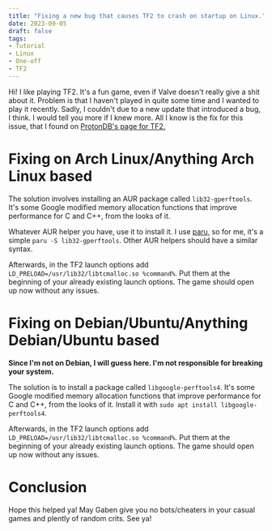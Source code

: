 ```yaml
---
title: "Fixing a new bug that causes TF2 to crash on startup on Linux."
date: 2023-09-05
draft: false
tags:
- Tutorial
- Linux
- One-off
- TF2
---
```


Hi! I like playing TF2. It's a fun game, even if Valve doesn't really give a shit about it. Problem is that I haven't played in quite some time and I wanted to play it recently. Sadly, I couldn't due to a new update that introduced a bug, I think. I would tell you more if I knew more. All I know is the fix for this issue, that I found on [ProtonDB's page for TF2.](https://www.protondb.com/app/440#F5eUgPqkSk)

# Fixing on Arch Linux/Anything Arch Linux based
The solution involves installing an AUR package called `lib32-gperftools`. It's some Google modified memory allocation functions that improve performance for C and C++, from the looks of it. 

Whatever AUR helper you have, use it to install it. I use [paru](https://github.com/Morganamilo/paru), so for me, it's a simple `paru -S lib32-gperftools`. Other AUR helpers should have a similar syntax.

Afterwards, in the TF2 launch options add `LD_PRELOAD=/usr/lib32/libtcmalloc.so %command%`. Put them at the beginning of your already existing launch options. The game should open up now without any issues.

# Fixing on Debian/Ubuntu/Anything Debian/Ubuntu based
**Since I'm not on Debian, I will guess here. I'm not responsible for breaking your system.** 

The solution is to install a package called `libgoogle-perftools4`. It's some Google modified memory allocation functions that improve performance for C and C++, from the looks of it.  Install it with `sudo apt install libgoogle-perftools4`.

Afterwards, in the TF2 launch options add `LD_PRELOAD=/usr/lib32/libtcmalloc.so %command%`. Put them at the beginning of your already existing launch options. The game should open up now without any issues.

# Conclusion
Hope this helped ya! May Gaben give you no bots/cheaters in your casual games and plently of random crits. See ya!